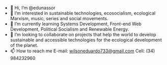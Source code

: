 - 👋 Hi, I’m @edunassor
- 👀 I’m interested in sustainable technologies, ecosocialism, ecological Marxism, music, series and social movements.
- 🌱 I’m currently learning Systems Development, Front-end Web Development, Political Socialism and Renewable Energy.
- 💞️ I’m looking to collaborate on projects that help the world to develop sustainable and accessible technologies for the 
ecological development of the planet.
- 📫 How to reach me E-mail: wilsoneduardo733@gmail.com  Cell: (34) 984232960 

<!---
edunassor/edunassor is a ✨ special ✨ repository because its `README.md` (this file) appears on your GitHub profile.
You can click the Preview link to take a look at your changes.
--->
